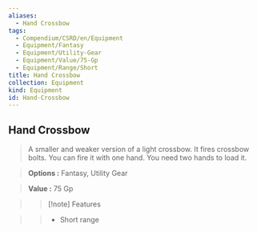 ```yaml
---
aliases:
  - Hand Crossbow
tags:
  - Compendium/CSRD/en/Equipment
  - Equipment/Fantasy
  - Equipment/Utility-Gear
  - Equipment/Value/75-Gp
  - Equipment/Range/Short
title: Hand Crossbow
collection: Equipment
kind: Equipment
id: Hand-Crossbow
---
```

## Hand Crossbow    
    
>A smaller and weaker version of a light crossbow. It fires crossbow bolts. You can fire it with one hand. You need two hands to load it.    
> **Options :** Fantasy, Utility Gear    
> **Value :** 75 Gp    
>>[!note] Features    
>> - Short range
